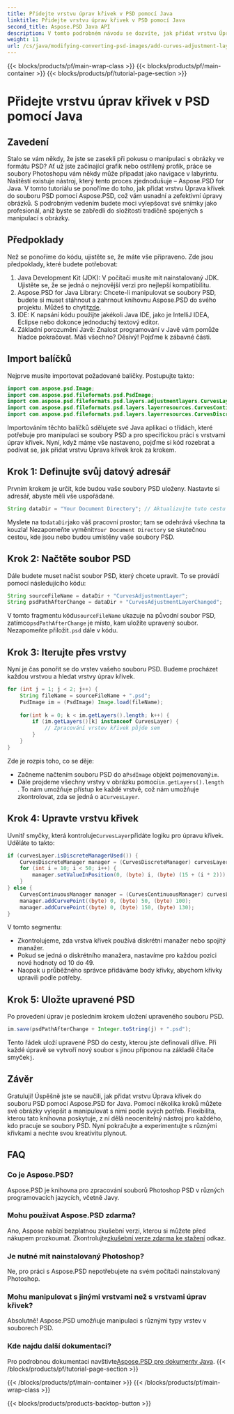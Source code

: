 ```yaml
---
title: Přidejte vrstvu úprav křivek v PSD pomocí Java
linktitle: Přidejte vrstvu úprav křivek v PSD pomocí Java
second_title: Aspose.PSD Java API
description: V tomto podrobném návodu se dozvíte, jak přidat vrstvu Úprava křivek do souboru PSD pomocí Aspose.PSD for Java. Vylepšete své obrázky snadno.
weight: 11
url: /cs/java/modifying-converting-psd-images/add-curves-adjustment-layer-psd/
---
```


{{< blocks/products/pf/main-wrap-class >}}
{{< blocks/products/pf/main-container >}}
{{< blocks/products/pf/tutorial-page-section >}}

# Přidejte vrstvu úprav křivek v PSD pomocí Java

## Zavedení
Stalo se vám někdy, že jste se zasekli při pokusu o manipulaci s obrázky ve formátu PSD? Ať už jste začínající grafik nebo ostřílený profík, práce se soubory Photoshopu vám někdy může připadat jako navigace v labyrintu. Naštěstí existuje nástroj, který tento proces zjednodušuje – Aspose.PSD for Java. V tomto tutoriálu se ponoříme do toho, jak přidat vrstvu Úprava křivek do souboru PSD pomocí Aspose.PSD, což vám usnadní a zefektivní úpravy obrázků. S podrobným vedením budete moci vylepšovat své snímky jako profesionál, aniž byste se zabředli do složitostí tradičně spojených s manipulací s obrázky.
## Předpoklady
Než se ponoříme do kódu, ujistěte se, že máte vše připraveno. Zde jsou předpoklady, které budete potřebovat:
1. Java Development Kit (JDK): V počítači musíte mít nainstalovaný JDK. Ujistěte se, že se jedná o nejnovější verzi pro nejlepší kompatibilitu.
2. Aspose.PSD for Java Library: Chcete-li manipulovat se soubory PSD, budete si muset stáhnout a zahrnout knihovnu Aspose.PSD do svého projektu. Můžeš to chytit[zde](https://releases.aspose.com/psd/java/).
3. IDE: K napsání kódu použijte jakékoli Java IDE, jako je IntelliJ IDEA, Eclipse nebo dokonce jednoduchý textový editor.
4. Základní porozumění Javě: Znalost programování v Javě vám pomůže hladce pokračovat.
Máš všechno? Děsivý! Pojďme k zábavné části.
## Import balíčků
Nejprve musíte importovat požadované balíčky. Postupujte takto:
```java
import com.aspose.psd.Image;
import com.aspose.psd.fileformats.psd.PsdImage;
import com.aspose.psd.fileformats.psd.layers.adjustmentlayers.CurvesLayer;
import com.aspose.psd.fileformats.psd.layers.layerresources.CurvesContinuousManager;
import com.aspose.psd.fileformats.psd.layers.layerresources.CurvesDiscreteManager;
```
Importováním těchto balíčků sdělujete své Java aplikaci o třídách, které potřebuje pro manipulaci se soubory PSD a pro specifickou práci s vrstvami úprav křivek.
Nyní, když máme vše nastaveno, pojďme si kód rozebrat a podívat se, jak přidat vrstvu Úprava křivek krok za krokem.
## Krok 1: Definujte svůj datový adresář
Prvním krokem je určit, kde budou vaše soubory PSD uloženy. Nastavte si adresář, abyste měli vše uspořádané.
```java
String dataDir = "Your Document Directory"; // Aktualizujte tuto cestu
```
 Myslete na to`dataDir`jako váš pracovní prostor; tam se odehrává všechna ta kouzla! Nezapomeňte vyměnit`Your Document Directory` se skutečnou cestou, kde jsou nebo budou umístěny vaše soubory PSD.
## Krok 2: Načtěte soubor PSD
Dále budete muset načíst soubor PSD, který chcete upravit. To se provádí pomocí následujícího kódu:
```java
String sourceFileName = dataDir + "CurvesAdjustmentLayer";
String psdPathAfterChange = dataDir + "CurvesAdjustmentLayerChanged";
```
 V tomto fragmentu kódu`sourceFileName` ukazuje na původní soubor PSD, zatímco`psdPathAfterChange` je místo, kam uložíte upravený soubor. Nezapomeňte přiložit`.psd` dále v kódu.
## Krok 3: Iterujte přes vrstvy
Nyní je čas ponořit se do vrstev vašeho souboru PSD. Budeme procházet každou vrstvou a hledat vrstvy úprav křivek.
```java
for (int j = 1; j < 2; j++) {
    String fileName = sourceFileName + ".psd";
    PsdImage im = (PsdImage) Image.load(fileName);
    
    for(int k = 0; k < im.getLayers().length; k++) {
        if (im.getLayers()[k] instanceof CurvesLayer) {
            // Zpracování vrstev křivek půjde sem
        }
    }
}
```
Zde je rozpis toho, co se děje:
-  Začneme načtením souboru PSD do a`PsdImage` objekt pojmenovaný`im`.
-  Dále projdeme všechny vrstvy v obrázku pomocí`im.getLayers().length` . To nám umožňuje přístup ke každé vrstvě, což nám umožňuje zkontrolovat, zda se jedná o a`CurvesLayer`.
## Krok 4: Upravte vrstvu křivek
 Uvnitř smyčky, která kontroluje`CurvesLayer`přidáte logiku pro úpravu křivek. Uděláte to takto:
```java
if (curvesLayer.isDiscreteManagerUsed()) {
    CurvesDiscreteManager manager = (CurvesDiscreteManager) curvesLayer.getCurvesManager();
    for (int i = 10; i < 50; i++) {
        manager.setValueInPosition(0, (byte) i, (byte) (15 + (i * 2)));
    }
} else {
    CurvesContinuousManager manager = (CurvesContinuousManager) curvesLayer.getCurvesManager();
    manager.addCurvePoint((byte) 0, (byte) 50, (byte) 100);
    manager.addCurvePoint((byte) 0, (byte) 150, (byte) 130);
}
```
V tomto segmentu:
- Zkontrolujeme, zda vrstva křivek používá diskrétní manažer nebo spojitý manažer.
- Pokud se jedná o diskrétního manažera, nastavíme pro každou pozici nové hodnoty od 10 do 49.
- Naopak u průběžného správce přidáváme body křivky, abychom křivky upravili podle potřeby.
## Krok 5: Uložte upravené PSD
Po provedení úprav je posledním krokem uložení upraveného souboru PSD.
```java
im.save(psdPathAfterChange + Integer.toString(j) + ".psd");
```
 Tento řádek uloží upravené PSD do cesty, kterou jste definovali dříve. Při každé úpravě se vytvoří nový soubor s jinou příponou na základě čítače smyček`j`.
## Závěr
Gratuluji! Úspěšně jste se naučili, jak přidat vrstvu Úprava křivek do souboru PSD pomocí Aspose.PSD for Java. Pomocí několika kroků můžete své obrázky vylepšit a manipulovat s nimi podle svých potřeb. Flexibilita, kterou tato knihovna poskytuje, z ní dělá neocenitelný nástroj pro každého, kdo pracuje se soubory PSD. Nyní pokračujte a experimentujte s různými křivkami a nechte svou kreativitu plynout.
## FAQ
### Co je Aspose.PSD?
Aspose.PSD je knihovna pro zpracování souborů Photoshop PSD v různých programovacích jazycích, včetně Javy.
### Mohu používat Aspose.PSD zdarma?
 Ano, Aspose nabízí bezplatnou zkušební verzi, kterou si můžete před nákupem prozkoumat. Zkontrolujte[zkušební verze zdarma ke stažení](https://releases.aspose.com/) odkaz.
### Je nutné mít nainstalovaný Photoshop?
Ne, pro práci s Aspose.PSD nepotřebujete na svém počítači nainstalovaný Photoshop.
### Mohu manipulovat s jinými vrstvami než s vrstvami úprav křivek?
Absolutně! Aspose.PSD umožňuje manipulaci s různými typy vrstev v souborech PSD.
### Kde najdu další dokumentaci?
 Pro podrobnou dokumentaci navštivte[Aspose.PSD pro dokumenty Java](https://reference.aspose.com/psd/java/).
{{< /blocks/products/pf/tutorial-page-section >}}

{{< /blocks/products/pf/main-container >}}
{{< /blocks/products/pf/main-wrap-class >}}

{{< blocks/products/products-backtop-button >}}
